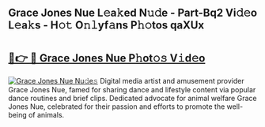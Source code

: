 ## Grace Jones Nue L𝚎a𝚔ed N𝚞𝚍e - Part-Bq2 Vi𝚍𝚎o L𝚎a𝚔s - H𝚘𝚝 O𝚗𝚕yf𝚊ns P𝚑𝚘tos qaXUx

# <h2><a href="http://kf8on1l.oniu.top/?m=Grace+Jones+Nue">🔗👉 🔴 Grace Jones Nue P𝚑ot𝚘𝚜 V𝚒d𝚎o</a></h2>

[![Grace Jones Nue Nu𝚍e𝚜](https://i.imgur.com/0qMVB7G.gif)](http://kf8on1l.oniu.top/?m=Grace+Jones+Nue)
Digital media artist and amusement provider Grace Jones Nue, famed for sharing dance and lifestyle content via popular dance routines and brief clips. Dedicated advocate for animal welfare Grace Jones Nue, celebrated for their passion and efforts to promote the well-being of animals.  
